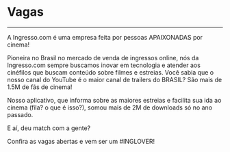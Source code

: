 # Vagas
-----

A Ingresso.com é uma empresa feita por pessoas APAIXONADAS por cinema!


Pioneira no Brasil no mercado de venda de ingressos online, nós da Ingresso.com sempre buscamos inovar em tecnologia e atender aos cinéfilos que buscam conteúdo sobre filmes e estreias. Você sabia que o nosso canal do YouTube é o maior canal de trailers do BRASIL? São mais de 1.5M de fãs de cinema!

Nosso aplicativo, que informa sobre as maiores estreias e facilita sua ida ao cinema (fila? o que é isso?), somou mais de 2M de downloads só no ano passado.



E aí, deu match com a gente?

Confira as vagas abertas e vem ser um #INGLOVER!
